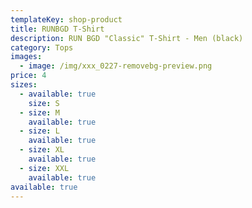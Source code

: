 ```yaml
---
templateKey: shop-product
title: RUNBGD T-Shirt
description: RUN BGD "Classic" T-Shirt - Men (black)
category: Tops
images:
  - image: /img/xxx_0227-removebg-preview.png
price: 4
sizes:
  - available: true
    size: S
  - size: M
    available: true
  - size: L
    available: true
  - size: XL
    available: true
  - size: XXL
    available: true
available: true
---
```


